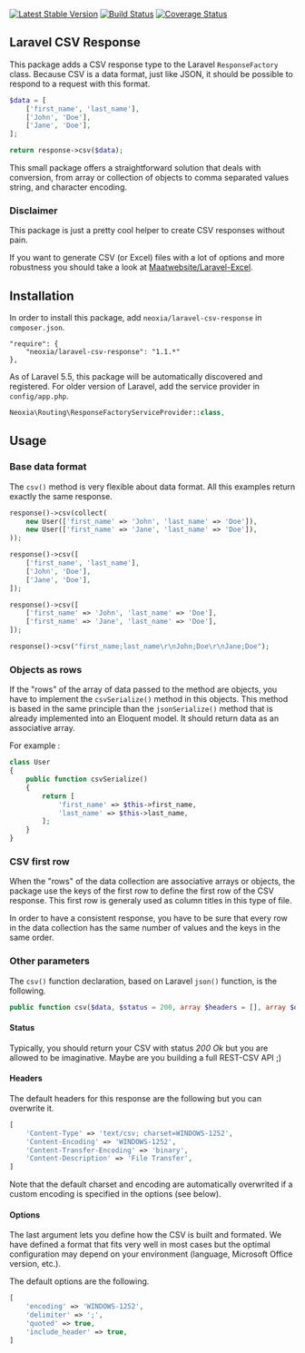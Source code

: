 [![Latest Stable Version](http://img.shields.io/github/release/neoxia/laravel-csv-response.svg)](https://packagist.org/packages/neoxia/laravel-csv-response)
[![Build Status](http://img.shields.io/travis/neoxia/laravel-csv-response.svg)](https://travis-ci.org/neoxia/laravel-csv-response)
[![Coverage Status](http://img.shields.io/coveralls/neoxia/laravel-csv-response.svg)](https://coveralls.io/github/neoxia/laravel-csv-response?branch=master)

## Laravel CSV Response

This package adds a CSV response type to the Laravel `ResponseFactory` class. Because CSV is a data format, just like JSON, it should be possible to respond to a request with this format.

```PHP
$data = [
    ['first_name', 'last_name'],
    ['John', 'Doe'],
    ['Jane', 'Doe'],
];

return response->csv($data);
```

This small package offers a straightforward solution that deals with conversion, from array or collection of objects to comma separated values string, and character encoding.

### Disclaimer

This package is just a pretty cool helper to create CSV responses without pain.

If you want to generate CSV (or Excel) files with a lot of options and more robustness you should take a look at [Maatwebsite/Laravel-Excel](https://github.com/Maatwebsite/Laravel-Excel).

## Installation

In order to install this package, add `neoxia/laravel-csv-response` in `composer.json`.

```JS
"require": {
    "neoxia/laravel-csv-response": "1.1.*"
},
```

As of Laravel 5.5, this package will be automatically discovered and registered.
For older version of Laravel, add the service provider in `config/app.php`.

```PHP
Neoxia\Routing\ResponseFactoryServiceProvider::class,
```

## Usage

### Base data format

The `csv()` method is very flexible about data format. All this examples return exactly the same response.

```PHP
response()->csv(collect(
    new User(['first_name' => 'John', 'last_name' => 'Doe']),
    new User(['first_name' => 'Jane', 'last_name' => 'Doe']),
));

response()->csv([
    ['first_name', 'last_name'],
    ['John', 'Doe'],
    ['Jane', 'Doe'],
]);

response()->csv([
    ['first_name' => 'John', 'last_name' => 'Doe'],
    ['first_name' => 'Jane', 'last_name' => 'Doe'],
]);

response()->csv("first_name;last_name\r\nJohn;Doe\r\nJane;Doe");
```

### Objects as rows

If the "rows" of the array of data passed to the method are objects, you have to implement the `csvSerialize()` method in this objects. This method is based in the same principle than the `jsonSerialize()` method that is already implemented into an Eloquent model. It should return data as an associative array.

For example :


```PHP
class User
{
    public function csvSerialize()
    {
        return [
            'first_name' => $this->first_name,
            'last_name' => $this->last_name,
        ];
    }
}
```

### CSV first row

When the "rows" of the data collection are associative arrays or objects, the package use the keys of the first row to define the first row of the CSV response. This first row is generaly used as column titles in this type of file.

In order to have a consistent response, you have to be sure that every row in the data collection has the same number of values and the keys in the same order.

### Other parameters

The `csv()` function declaration, based on Laravel `json()` function, is the following.

```PHP
public function csv($data, $status = 200, array $headers = [], array $options = [])
```

#### Status

Typically, you should return your CSV with status *200 Ok* but you are allowed to be imaginative. Maybe are you building a full REST-CSV API ;)

#### Headers

The default headers for this response are the following but you can overwrite it.

```PHP
[
    'Content-Type' => 'text/csv; charset=WINDOWS-1252',
    'Content-Encoding' => 'WINDOWS-1252',
    'Content-Transfer-Encoding' => 'binary',
    'Content-Description' => 'File Transfer',
]
```

Note that the default charset and encoding are automatically overwrited if a custom encoding is specified in the options (see below).

#### Options

The last argument lets you define how the CSV is built and formated. We have defined a format that fits very well in most cases but the optimal configuration may depend on your environment (language, Microsoft Office version, etc.).

The default options are the following.

```PHP
[
    'encoding' => 'WINDOWS-1252',
    'delimiter' => ';',
    'quoted' => true,
    'include_header' => true,
]
```
